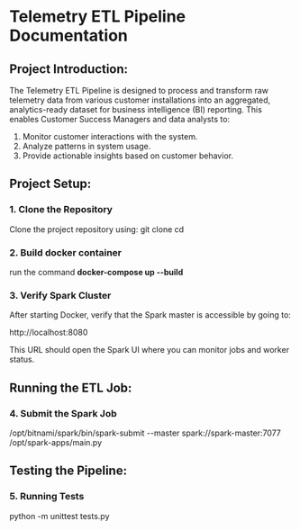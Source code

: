 # Telemetry ETL Pipeline Documentation

## Project Introduction:
The Telemetry ETL Pipeline is designed to process and transform raw telemetry data from various customer installations into an aggregated, analytics-ready dataset for business intelligence (BI) reporting. This enables Customer Success Managers and data analysts to:

1. Monitor customer interactions with the system.
2. Analyze patterns in system usage.
3. Provide actionable insights based on customer behavior.

## Project Setup:

### 1. Clone the Repository
Clone the project repository using:
git clone <repository-url>
cd <project-directory>

### 2. Build docker container
run the command **docker-compose up --build**

### 3. Verify Spark Cluster
After starting Docker, verify that the Spark master is accessible by going to:

http://localhost:8080


This URL should open the Spark UI where you can monitor jobs and worker status.

## Running the ETL Job:
### 4. Submit the Spark Job

/opt/bitnami/spark/bin/spark-submit --master spark://spark-master:7077 /opt/spark-apps/main.py

## Testing the Pipeline:
### 5. Running Tests
 python -m unittest tests.py